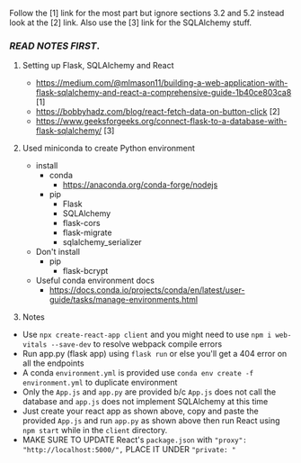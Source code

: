 Follow the [1] link for the most part but ignore sections 3.2 and 5.2 instead
look at the [2] link. Also use the [3] link for the SQLAlchemy stuff.

### *READ NOTES FIRST*.

1. Setting up Flask, SQLAlchemy and React
	- https://medium.com/@mlmason11/building-a-web-application-with-flask-sqlalchemy-and-react-a-comprehensive-guide-1b40ce803ca8 [1]
	- https://bobbyhadz.com/blog/react-fetch-data-on-button-click [2]
	- https://www.geeksforgeeks.org/connect-flask-to-a-database-with-flask-sqlalchemy/ [3]

2. Used miniconda to create Python environment
	- install
		- conda
			- https://anaconda.org/conda-forge/nodejs
		- pip
			- Flask
			- SQLAlchemy 
			- flask-cors
			- flask-migrate
			- sqlalchemy_serializer
	- Don't install
		- pip
			- flask-bcrypt
	- Useful conda environment docs
		- https://docs.conda.io/projects/conda/en/latest/user-guide/tasks/manage-environments.html

3. Notes
- Use `npx create-react-app client`  and you might need to use 
  `npm i web-vitals --save-dev` to resolve webpack compile errors
- Run app.py (flask app) using `flask run` or else you'll get a 404 error on all 
  the endpoints
- A conda `environment.yml` is provided use `conda env create -f environment.yml`
  to duplicate environment
- Only the `App.js` and `app.py` are provided b/c `App.js` does not call the 
  database and `app.js` does not implement SQLAlchemy at this time
- Just create your react app as shown above, copy and paste the provided `App.js`
  and run `app.py` as shown above then run React using `npm start` while in the
  `client` directory.
- MAKE SURE TO UPDATE React's `package.json` with  `"proxy": "http://localhost:5000/",`
  PLACE IT UNDER `"private: "`